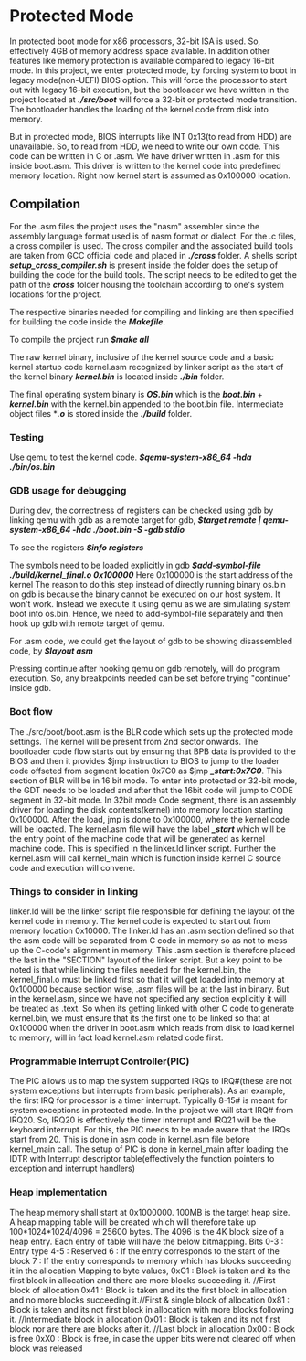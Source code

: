 # Protected Mode
In protected boot mode for x86 processors, 32-bit ISA is used. So, effectively 4GB of memory address space available.
In addition other features like memory protection is available compared to legacy 16-bit mode. In this project,
we enter protected mode, by forcing system to boot in legacy mode(non-UEFI) BIOS option. This will force the 
processor to start out with legacy 16-bit execution, but the bootloader we have written in the project located at 
***./src/boot*** will force a 32-bit or protected mode transition. The bootloader handles the loading of the kernel 
code from disk into memory.

But in protected mode, BIOS interrupts like INT 0x13(to read from HDD) are unavailable. So, to read from HDD, we need to 
write our own code. This code can be written in C or .asm. We have driver written in .asm for this inside boot.asm. This driver 
is written to the kernel code into predefined memory location. Right now kernel start is assumed as 0x100000 location.

## Compilation
For the .asm files the project uses the "nasm" assembler since the assembly language format used is of nasm format or dialect.
For the .c files, a cross compiler is used. The cross compiler and the associated build tools are taken from GCC official 
code and placed in ***./cross*** folder. A shells script ***setup_cross_compiler.sh*** is present inside the folder does the setup 
of building the code for the build tools. The script needs to be edited to get the path of the ***cross*** folder housing the 
toolchain according to one's system locations for the project.

The respective binaries needed for compiling and linking are then specified for building the code inside the ***Makefile***.

To compile the project run ***$make all***

The raw kernel binary, inclusive of the kernel source code and a basic kernel startup code kernel.asm recognized by linker script 
as the start of the kernel binary ***kernel.bin*** is located inside ***./bin*** folder. 

The final operating system binary is ***OS.bin*** which is the ***boot.bin*** + ***kernel.bin*** with the kernel.bin appended
to the boot.bin file.
Intermediate object files ****.o*** is stored inside the ***./build*** folder.


### Testing
Use qemu to test the kernel code.
***$qemu-system-x86_64 -hda ./bin/os.bin***

### GDB usage for debugging

During dev, the correctness of registers can be checked using gdb by linking qemu with gdb as a remote target for gdb,
***$target remote | qemu-system-x86_64 -hda ./boot.bin -S -gdb stdio***

To see the registers
***$info registers***

The symbols need to be loaded explicitly in gdb
***$add-symbol-file ./build/kernel_final.o 0x100000*** Here 0x100000 is the start address of the kernel
The reason to do this step instead of directly running binary os.bin on gdb is because the binary cannot be executed 
on our host system. It won't work. Instead we execute it using qemu as we are simulating system boot into os.bin. Hence, we need 
to add-symbol-file separately and then hook up gdb with remote target of qemu.

For .asm code, we could get the layout of gdb to be showing disassembled code, by ***$layout asm***

Pressing continue after hooking qemu on gdb remotely, will do program execution. So, any breakpoints needed can be set before 
trying "continue" inside gdb.

### Boot flow
The ./src/boot/boot.asm is the BLR code which sets up the protected mode settings. The kernel will be present from 2nd sector onwards.
The bootloader code flow starts out by ensuring that BPB data is provided to the BIOS and then it provides $jmp instruction
to BIOS to jump to the loader code offseted from segment location 0x7C0 as $jmp ***_start:0x7C0***. This section of BLR will be in 
16 bit mode. To enter into protected or 32-bit mode, the GDT needs to be loaded and after that the 16bit code will jump to
CODE segment in 32-bit mode. In 32bit mode Code segment, there is an assembly driver for loading the disk contents(kernel) into
memory location starting 0x100000. After the load, jmp is done to 0x100000, where the kernel code will be loacted. The kernel.asm file 
will have the label ***_start*** which will be the entry point of the machine code that will be generated as kernel machine code. 
This is specified in the linker.ld linker script. Further the kernel.asm will call kernel_main which is function inside kernel C 
source code and execution will convene.


### Things to consider in linking
linker.ld will be the linker script file responsible for defining the layout of the kernel code in memory. The kernel code 
is expected to start out from memory location 0x10000. The linker.ld has an .asm section defined so that
the asm code will be separated from C code in memory so as not to mess up the C-code's alignment in memory. This .asm section 
is therefore placed the last in the "SECTION" layout of the linker script. But a key point to be noted is that while 
linking the files needed for the kernel.bin, the kernel_final.o must be linked first so that it will get loaded into memory at 
0x100000 because section wise, .asm files will be at the last in binary. But in the kernel.asm, since we have not specified any section 
explicitly it will be treated as .text. So when its getting linked with other C code to generate kernel.bin, we must ensure
that its the first one to be linked so that at 0x100000 when the driver in boot.asm which reads from disk to load kernel to memory,
will in fact load kernel.asm related code first.

### Programmable Interrupt Controller(PIC)
The PIC allows us to map the system supported IRQs to IRQ#(these are not system exceptions but interrupts from basic peripherals). 
As an example, the first IRQ for processor is a timer interrupt. Typically 8-15# is meant for system exceptions in protected mode. 
In the project we will start IRQ# from IRQ20. So, IRQ20 is effectively the timer interrupt and IRQ21 will be the keyboard interrupt. 
For this, the PIC needs to be made aware that the IRQs start from 20. This is done in asm code in kernel.asm file before kernel_main 
call.
The setup of PIC is done in kernel_main after loading the IDTR with Interrupt descriptor table(effectively the function pointers to 
exception and interrupt handlers)

### Heap implementation
The heap memory shall start at 0x1000000. 100MB is the target heap size. A heap mapping table will be created which will therefore take 
up 100\*1024\*1024/4096 = 25600 bytes. The 4096 is the 4K block size of a heap entry.
Each entry of table will have the below bitmapping.
Bits
	0-3 : Entry type
	4-5 : Reserved
	  6 : If the entry corresponds to the start of the block
	  7 : If the entry corresponds to memory which has blocks succeeding it in the allocation
Mapping to byte values,
	0xC1 : Block is taken and its the first block in allocation and there are more blocks succeeding it. //First block of allocation
	0x41 : Block is taken and its the first block in allocation and no more blocks succeeding it.//First & single block of allocation
	0x81 : Block is taken and its not first block in allocation with more blocks following it. //Intermediate block in allocation
	0x01 : Block is taken and its not first block nor are there are blocks after it. //Last block in allocation
	0x00 : Block is free
	0xX0 : Block is free, in case the upper bits were not cleared off when block was released


